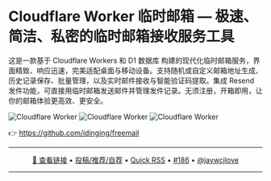 Cloudflare Worker 临时邮箱 — 极速、简洁、私密的临时邮箱接收服务工具
===

这是一款基于 Cloudflare Workers 和 D1 数据库 构建的现代化临时邮箱服务，界面精致、响应迅速，完美适配桌面与移动设备。支持随机或自定义邮箱地址生成、历史记录保存、批量管理，以及实时邮件接收与智能验证码提取。集成 Resend 发件功能，可直接用临时邮箱发送邮件并管理发件记录。无须注册，开箱即用，让你的邮箱体验更高效、更安全。

<img alt="Cloudflare Worker" src="https://github.com/user-attachments/assets/0e6f61e6-04a1-48a9-82d3-e06e2e5bf872" />

<img alt="Cloudflare Worker" src="https://github.com/user-attachments/assets/7e666a4f-e7c0-4850-8c72-74179df1fb4c" />

<img alt="Cloudflare Worker" src="https://github.com/user-attachments/assets/0a59744b-4851-48a1-96cd-173b7c3a3ff9" />

👉 https://github.com/idinging/freemail

---

<p align="center">
<a href="https://github.com/idinging/freemail" target="_blank">🔗 查看链接</a> • 
<a href="https://github.com/jaywcjlove/quick-rss/issues/new/choose" target="_blank">投稿/推荐/自荐</a> • 
<a href="https://wangchujiang.com/quick-rss/feeds/index.html" target="_blank">Quick RSS</a> • 
<a href="https://github.com/jaywcjlove/quick-rss/issues/186" target="_blank">#186</a> • 
<a href="https://github.com/jaywcjlove" target="_blank">@jaywcjlove</a>
</p>

---
    
